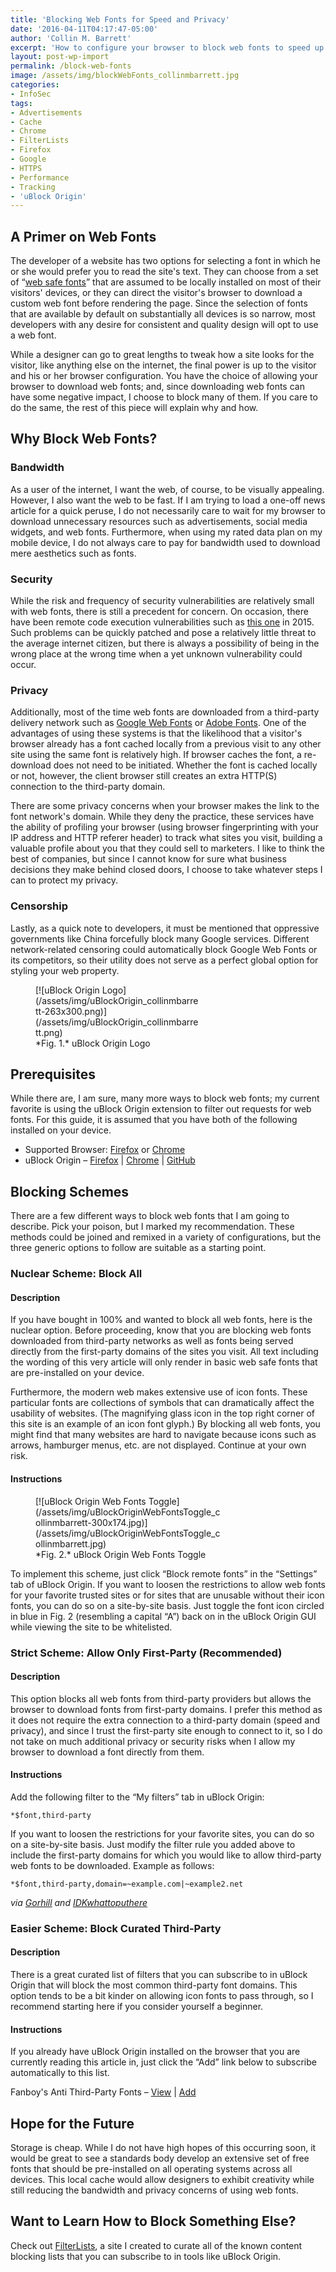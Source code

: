 ```yaml
---
title: 'Blocking Web Fonts for Speed and Privacy'
date: '2016-04-11T04:17:47-05:00'
author: 'Collin M. Barrett'
excerpt: 'How to configure your browser to block web fonts to speed up your web browsing and protect your privacy.'
layout: post-wp-import
permalink: /block-web-fonts
image: /assets/img/blockWebFonts_collinmbarrett.jpg
categories:
- InfoSec
tags:
- Advertisements
- Cache
- Chrome
- FilterLists
- Firefox
- Google
- HTTPS
- Performance
- Tracking
- 'uBlock Origin'
---
```


## A Primer on Web Fonts

The developer of a website has two options for selecting a font in which he or she would prefer you to read the site's
text. They can choose from a set of “[web safe fonts](https://www.cssfontstack.com/ "CSS Font Stack")” that are assumed
to be locally installed on most of their visitors' devices, or they can direct the visitor's browser to download a
custom web font before rendering the page. Since the selection of fonts that are available by default on substantially
all devices is so narrow, most developers with any desire for consistent and quality design will opt to use a web font.

While a designer can go to great lengths to tweak how a site looks for the visitor, like anything else on the internet,
the final power is up to the visitor and his or her browser configuration. You have the choice of allowing your browser
to download web fonts; and, since downloading web fonts can have some negative impact, I choose to block many of them.
If you care to do the same, the rest of this piece will explain why and how.

## Why Block Web Fonts?

### Bandwidth

As a user of the internet, I want the web, of course, to be visually appealing. However, I also want the web to be fast.
If I am trying to load a one-off news article for a quick peruse, I do not necessarily care to wait for my browser to
download unnecessary resources such as advertisements, social media widgets, and web fonts.
Furthermore, when using my rated data plan on my mobile device, I do not always care to pay for bandwidth used to
download mere aesthetics such as fonts.

### Security

While the risk and frequency of security vulnerabilities are relatively small with web fonts, there is still a precedent
for concern. On occasion, there have been remote code execution vulnerabilities such as [this
one](https://docs.microsoft.com/en-us/security-updates/SecurityBulletins/2015/ms15-044 "Vulnerabilities in Microsoft
Font Drivers Could Allow Remote Code Execution") in 2015. Such problems can be quickly patched and pose a relatively
little threat to the average internet citizen, but there is always a possibility of being in the wrong place at the
wrong time when a yet unknown vulnerability could occur.

### Privacy

Additionally, most of the time web fonts are downloaded from a third-party delivery network such as [Google Web
Fonts](https://fonts.google.com/) or [Adobe Fonts](https://fonts.adobe.com/). One of the advantages of using these
systems is that the likelihood that a visitor's browser already has a font cached locally from a previous visit to any
other site using the same font is relatively high. If browser caches the font, a re-download does not need to be
initiated. Whether the font is cached locally or not, however, the client browser still creates an extra HTTP(S)
connection to the third-party domain.

There are some privacy concerns when your browser makes the link to the font network's domain. While they deny the
practice, these services have the ability of profiling your browser (using browser fingerprinting with
your IP address and HTTP referer header) to track what sites you visit, building a valuable profile about you that they
could sell to marketers. I like to think the best of companies, but since I cannot know for sure what business decisions
they make behind closed doors, I choose to take whatever steps I can to protect my privacy.

### Censorship

Lastly, as a quick note to developers, it must be mentioned that oppressive governments like China forcefully block many
Google services. Different network-related censoring could automatically block Google Web Fonts or its competitors, so
their utility does not serve as a perfect global option for styling your web property.

<figure aria-describedby="caption-attachment-2630" class="wp-caption alignright" id="attachment_2630"
    style="width: 263px">[![uBlock Origin
    Logo](/assets/img/uBlockOrigin_collinmbarrett-263x300.png)](/assets/img/uBlockOrigin_collinmbarrett.png)<figcaption
        class="wp-caption-text" id="caption-attachment-2630">*Fig. 1.* uBlock Origin Logo</figcaption>
</figure>

## Prerequisites

While there are, I am sure, many more ways to block web fonts; my current favorite is using the uBlock Origin extension
to filter out requests for web fonts. For this guide, it is assumed that you have both of the following installed on
your device.

- Supported Browser: [Firefox](https://www.mozilla.org/en-US/firefox/) or [Chrome](https://www.google.com/chrome/)
- uBlock Origin – [Firefox](https://addons.mozilla.org/en-US/firefox/addon/ublock-origin/ "uBlock Origin for Firefox") |
[Chrome](https://chrome.google.com/webstore/detail/ublock-origin/cjpalhdlnbpafiamejdnhcphjbkeiagm?hl=en "uBlock Origin
for Chrome") | [GitHub](https://github.com/gorhill/uBlock "uBlock Origin on GitHub")

## Blocking Schemes

There are a few different ways to block web fonts that I am going to describe. Pick your poison, but I marked my
recommendation. These methods could be joined and remixed in a variety of configurations, but the three generic options
to follow are suitable as a starting point.

### Nuclear Scheme: Block All

#### Description

If you have bought in 100% and wanted to block all web fonts, here is the nuclear option. Before proceeding, know that
you are blocking web fonts downloaded from third-party networks as well as fonts being served directly from the
first-party domains of the sites you visit. All text including the wording of this very article will only render in
basic web safe fonts that are pre-installed on your device.

Furthermore, the modern web makes extensive use of icon fonts. These particular fonts are collections of symbols that
can dramatically affect the usability of websites. (The magnifying glass icon in the top right corner of this site is an
example of an icon font glyph.) By blocking all web fonts, you might find that many websites are hard to navigate
because icons such as arrows, hamburger menus, etc. are not displayed. Continue at your own risk.

#### Instructions

<figure aria-describedby="caption-attachment-2644" class="wp-caption alignright" id="attachment_2644"
    style="width: 300px">[![uBlock Origin Web Fonts
    Toggle](/assets/img/uBlockOriginWebFontsToggle_collinmbarrett-300x174.jpg)](/assets/img/uBlockOriginWebFontsToggle_collinmbarrett.jpg)
    <figcaption class="wp-caption-text" id="caption-attachment-2644">*Fig. 2.* uBlock Origin Web Fonts Toggle
    </figcaption>
</figure>

To implement this scheme, just click “Block remote fonts” in the “Settings” tab of uBlock Origin. If you want to loosen
the restrictions to allow web fonts for your favorite trusted sites or for sites that are unusable without their icon
fonts, you can do so on a site-by-site basis. Just toggle the font icon circled in blue in Fig. 2 (resembling a capital
“A”) back on in the uBlock Origin GUI while viewing the site to be whitelisted.

### Strict Scheme: Allow Only First-Party (Recommended)

#### Description

This option blocks all web fonts from third-party providers but allows the browser to download fonts from first-party
domains. I prefer this method as it does not require the extra connection to a third-party domain (speed and privacy),
and since I trust the first-party site enough to connect to it, so I do not take on much additional privacy or security
risks when I allow my browser to download a font directly from them.

#### Instructions

Add the following filter to the “My filters” tab in uBlock Origin:

```
*$font,third-party

```

If you want to loosen the restrictions for your favorite sites, you can do so on a site-by-site basis. Just modify the
filter rule you added above to include the first-party domains for which you would like to allow third-party web fonts
to be downloaded. Example as follows:

```
*$font,third-party,domain=~example.com|~example2.net

```

*via [Gorhill](https://github.com/gorhill/uBlock/issues/363#issuecomment-191796040 "uBlock Origin GitHub Issue") and
[IDKwhattoputhere](https://github.com/gorhill/uBlock/issues/363#issuecomment-199870634 "uBlock Origin GitHub Issue")*

### Easier Scheme: Block Curated Third-Party

#### Description

There is a great curated list of filters that you can subscribe to in uBlock Origin that will block the most common
third-party font domains. This option tends to be a bit kinder on allowing icon fonts to pass through, so I recommend
starting here if you consider yourself a beginner.

#### Instructions

If you already have uBlock Origin installed on the browser that you are currently reading this article in, just click
the “Add” link below to subscribe automatically to this list.

Fanboy's Anti Third-Party Fonts – [View](https://fanboy.co.nz/fanboy-antifonts.txt "View Fanboy's Anti Third-Party
Fonts") | [Add](abp:subscribe?location=https://fanboy.co.nz/fanboy-antifonts.txt&title=Fanboy%20Third-Party%20Fonts "Add
Fanboy's Anti Third-Party Fonts to uBlock Origin or Adblock Plus")

## Hope for the Future

Storage is cheap. While I do not have high hopes of this occurring soon, it would be great to see a standards body
develop an extensive set of free fonts that should be pre-installed on all operating systems across all devices. This
local cache would allow designers to exhibit creativity while still reducing the bandwidth and privacy concerns of using
web fonts.

## Want to Learn How to Block Something Else?

Check out [FilterLists](https://filterlists.com/), a site I created to curate all of the known content blocking lists
that you can subscribe to in tools like uBlock Origin.